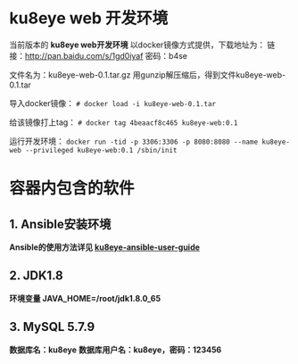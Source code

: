# ku8eye web 开发环境

当前版本的 **ku8eye web开发环境** 以docker镜像方式提供，下载地址为：
链接：http://pan.baidu.com/s/1gd0iyaf 密码：b4se

文件名为：ku8eye-web-0.1.tar.gz
用gunzip解压缩后，得到文件ku8eye-web-0.1.tar

导入docker镜像：
`# docker load -i ku8eye-web-0.1.tar`

给该镜像打上tag：
`# docker tag 4beaacf8c465 ku8eye-web:0.1`

运行开发环境：
`docker run -tid -p 3306:3306 -p 8080:8080 --name ku8eye-web --privileged ku8eye-web:0.1 /sbin/init`


# 容器内包含的软件
## 1. Ansible安装环境
**Ansible的使用方法详见 [ku8eye-ansible-user-guide](https://github.com/bestcloud/ku8eye/blob/master/doc/ku8eye-ansible-user-guide.md "ku8eye-ansible-user-guide")**
## 2. JDK1.8
**环境变量 JAVA_HOME=/root/jdk1.8.0_65**
## 3. MySQL 5.7.9
**数据库名：ku8eye**
**数据库用户名：ku8eye，密码：123456**
